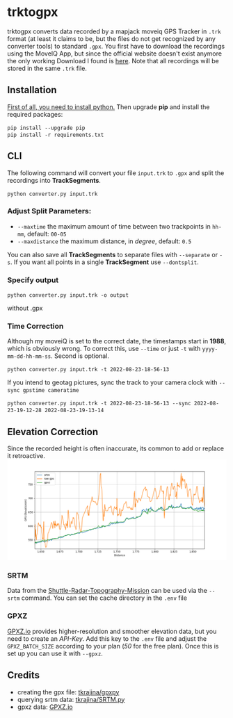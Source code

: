 # trktogpx
trktogpx converts data recorded by a mapjack moveiq GPS Tracker in `.trk` format (at least it claims to be, but the files do not get recognized by any converter tools) to standard `.gpx`. You first have to download the recordings using the MoveIQ App, but since the official website doesn't exist anymore the only working Download I found is [here](https://de.elv.com/mapjack-move-iq-gps-datenlogger-094679). Note that all recordings will be stored in the same `.trk` file.

## Installation
[First of all, you need to install python.](https://www.python.org/downloads/)
Then upgrade **pip** and install the required packages:
```
pip install --upgrade pip
pip install -r requirements.txt
```

## CLI
The following command will convert your file `input.trk` to `.gpx` and split the recordings into **TrackSegments**.
```
python converter.py input.trk
```

### Adjust Split Parameters:
- `--maxtime` the maximum amount of time between two trackpoints in `hh-mm`, default: `00-05`
- `--maxdistance` the maximum distance, in _degree_, default: `0.5`


You can also save all **TrackSegments** to separate files with `--separate` or `-s`.
If you want all points in a single **TrackSegment** use `--dontsplit`.

### Specify output
```
python converter.py input.trk -o output
```
without .gpx

### Time Correction
Although my moveiQ is set to the correct date, the timestamps start in **1988**, which is obviously wrong. To correct this, use `--time` or just `-t` with `yyyy-mm-dd-hh-mm-ss`. Second is optional.
```
python converter.py input.trk -t 2022-08-23-18-56-13
```
If you intend to geotag pictures, sync the track to your camera clock with `--sync gpstime cameratime`

```
python converter.py input.trk -t 2022-08-23-18-56-13 --sync 2022-08-23-19-12-28 2022-08-23-19-13-14
```

## Elevation Correction
Since the recorded height is often inaccurate, its common to add or replace it retroactive.
![](Figure_1.png)
### SRTM
Data from the [Shuttle-Radar-Topography-Mission](wikipedia.org/wiki/Shuttle_Radar_Topography_Mission) can be used via the `--srtm` command. You can set the cache directory in the `.env` file
### GPXZ
[GPXZ.io](https://www.gpxz.io/) provides higher-resolution and smoother elevation data, but you need to create an _API-Key_.
Add this key to the `.env` file and adjust the `GPXZ_BATCH_SIZE` according to your plan (_50_ for the free plan). Once this is set up you can use it with `--gpxz`.

## Credits
- creating the gpx file: [tkrajina/gpxpy](https://github.com/tkrajina/gpxpy)
- querying srtm data: [tkrajina/SRTM.py](https://github.com/tkrajina/srtm.py)
- gpxz data: [GPXZ.io](https://www.gpxz.io/)